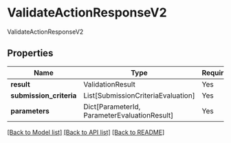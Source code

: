 # ValidateActionResponseV2

ValidateActionResponseV2

## Properties
| Name | Type | Required | Description |
| ------------ | ------------- | ------------- | ------------- |
**result** | ValidationResult | Yes |  |
**submission_criteria** | List[SubmissionCriteriaEvaluation] | Yes |  |
**parameters** | Dict[ParameterId, ParameterEvaluationResult] | Yes |  |


[[Back to Model list]](../../../README.md#models-v2-link) [[Back to API list]](../../../README.md#apis-v2-link) [[Back to README]](../../../README.md)
